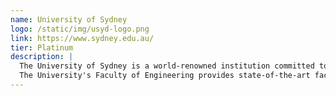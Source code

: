 ```yaml
---
name: University of Sydney
logo: /static/img/usyd-logo.png
link: https://www.sydney.edu.au/
tier: Platinum
description: |
  The University of Sydney is a world-renowned institution committed to excellence in education, research, and innovation. As one of Australia's leading universities, Sydney supports cutting-edge research and development across multiple disciplines.
  The University's Faculty of Engineering provides state-of-the-art facilities and expertise that support robotics education and research, helping to develop the next generation of engineers and technologists.
---
```

